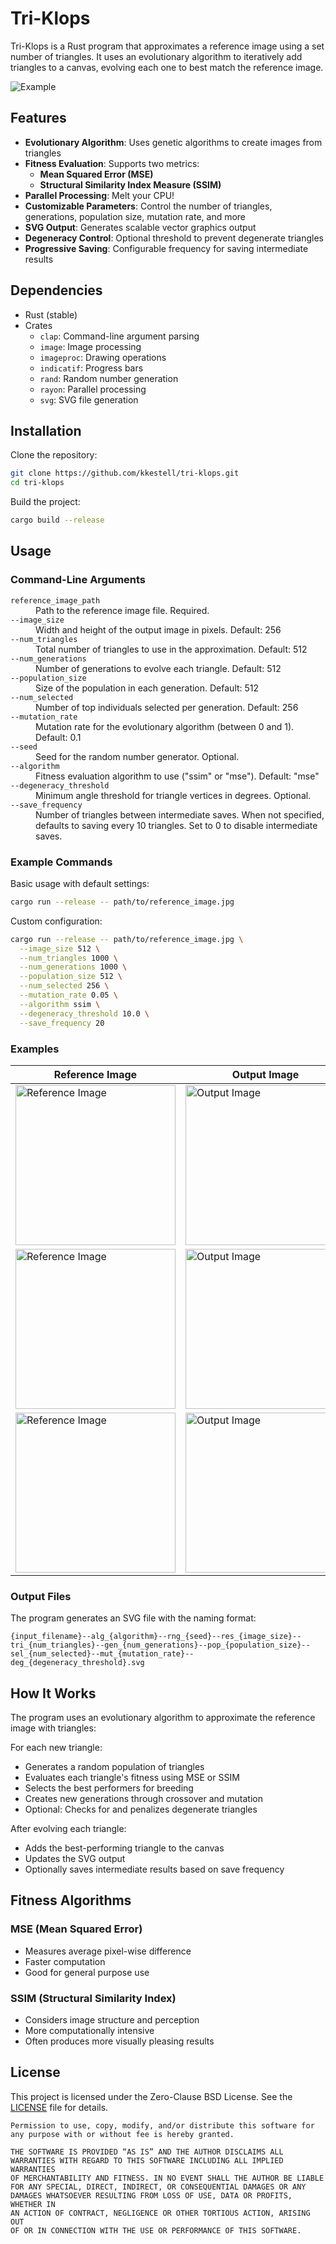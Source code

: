 # Tri-Klops

Tri-Klops is a Rust program that approximates a reference image using a set number of triangles. It uses an evolutionary algorithm to iteratively add triangles to a canvas, evolving each one to best match the reference image.

![Example](examples/kyle--alg_mse--rng_0--res_256--tri_512--gen_512--pop_512--sel_256--mut_0.10--deg_10.00.svg)

## Features

- **Evolutionary Algorithm**: Uses genetic algorithms to create images from triangles
- **Fitness Evaluation**: Supports two metrics:
  - **Mean Squared Error (MSE)**
  - **Structural Similarity Index Measure (SSIM)**
- **Parallel Processing**: Melt your CPU!
- **Customizable Parameters**: Control the number of triangles, generations, population size, mutation rate, and more
- **SVG Output**: Generates scalable vector graphics output
- **Degeneracy Control**: Optional threshold to prevent degenerate triangles
- **Progressive Saving**: Configurable frequency for saving intermediate results

## Dependencies

- Rust (stable)
- Crates
  - `clap`: Command-line argument parsing
  - `image`: Image processing
  - `imageproc`: Drawing operations
  - `indicatif`: Progress bars
  - `rand`: Random number generation
  - `rayon`: Parallel processing
  - `svg`: SVG file generation

## Installation

Clone the repository:

```bash
git clone https://github.com/kkestell/tri-klops.git
cd tri-klops
```

Build the project:

```bash
cargo build --release
```

## Usage

### Command-Line Arguments

<dl>
  <dt><code>reference_image_path</code></dt>
  <dd>Path to the reference image file. Required.</dd>
  <dt><code>--image_size</code></dt>
  <dd>Width and height of the output image in pixels. Default: 256</dd>
  <dt><code>--num_triangles</code></dt>
  <dd>Total number of triangles to use in the approximation. Default: 512</dd>
  <dt><code>--num_generations</code></dt>
  <dd>Number of generations to evolve each triangle. Default: 512</dd>
  <dt><code>--population_size</code></dt>
  <dd>Size of the population in each generation. Default: 512</dd>
  <dt><code>--num_selected</code></dt>
  <dd>Number of top individuals selected per generation. Default: 256</dd>
  <dt><code>--mutation_rate</code></dt>
  <dd>Mutation rate for the evolutionary algorithm (between 0 and 1). Default: 0.1</dd>
  <dt><code>--seed</code></dt>
  <dd>Seed for the random number generator. Optional.</dd>
  <dt><code>--algorithm</code></dt>
  <dd>Fitness evaluation algorithm to use ("ssim" or "mse"). Default: "mse"</dd>
  <dt><code>--degeneracy_threshold</code></dt>
  <dd>Minimum angle threshold for triangle vertices in degrees. Optional.</dd>
  <dt><code>--save_frequency</code></dt>
  <dd>Number of triangles between intermediate saves. When not specified, defaults to saving every 10 triangles. Set to 0 to disable intermediate saves.</dd>
</dl>

### Example Commands

Basic usage with default settings:

```bash
cargo run --release -- path/to/reference_image.jpg
```

Custom configuration:

```bash
cargo run --release -- path/to/reference_image.jpg \
  --image_size 512 \
  --num_triangles 1000 \
  --num_generations 1000 \
  --population_size 512 \
  --num_selected 256 \
  --mutation_rate 0.05 \
  --algorithm ssim \
  --degeneracy_threshold 10.0 \
  --save_frequency 20
```

### Examples

<table>
  <thead>
    <tr>
      <th>Reference Image</th>
      <th>Output Image</th>
    </tr>
  </thead>
  <tbody>
    <tr>
      <td>
          <img src="examples/tri-klops.jpg" alt="Reference Image" width="256" height="256">
      </td>
      <td>
          <img src="examples/mse_alg--0_rng--256_res--256_tri--256_gen--256_pop--128_sel--0.10_mut.svg" alt="Output Image" width="256" height="256">
      </td>
    </tr>
    <tr>
      <td>
          <img src="examples/castle.jpg" alt="Reference Image" width="256" height="256">
      </td>
      <td>
          <img src="examples/castle--alg_mse--rng_0--res_256--tri_512--gen_512--pop_512--sel_256--mut_0.10--deg_0.00.svg" alt="Output Image" width="256" height="256">
      </td>
    </tr>
    <tr>
      <td>
          <img src="examples/kanagawa.jpg" alt="Reference Image" width="256" height="256">
      </td>
      <td>
          <img src="examples/kanagawa--alg_mse--rng_0--res_128--tri_512--gen_512--pop_128--sel_64--mut_0.10.svg" alt="Output Image" width="256" height="256">
      </td>
    </tr>
  </tbody>
</table>

### Output Files

The program generates an SVG file with the naming format:

```
{input_filename}--alg_{algorithm}--rng_{seed}--res_{image_size}--tri_{num_triangles}--gen_{num_generations}--pop_{population_size}--sel_{num_selected}--mut_{mutation_rate}--deg_{degeneracy_threshold}.svg
```

## How It Works

The program uses an evolutionary algorithm to approximate the reference image with triangles:

For each new triangle:

- Generates a random population of triangles
- Evaluates each triangle's fitness using MSE or SSIM
- Selects the best performers for breeding
- Creates new generations through crossover and mutation
- Optional: Checks for and penalizes degenerate triangles

After evolving each triangle:

- Adds the best-performing triangle to the canvas
- Updates the SVG output
- Optionally saves intermediate results based on save frequency

## Fitness Algorithms

### MSE (Mean Squared Error)

- Measures average pixel-wise difference
- Faster computation
- Good for general purpose use

### SSIM (Structural Similarity Index)

- Considers image structure and perception
- More computationally intensive
- Often produces more visually pleasing results

## License

This project is licensed under the Zero-Clause BSD License. See the [LICENSE](LICENSE) file for details.
```
Permission to use, copy, modify, and/or distribute this software for
any purpose with or without fee is hereby granted.

THE SOFTWARE IS PROVIDED “AS IS” AND THE AUTHOR DISCLAIMS ALL
WARRANTIES WITH REGARD TO THIS SOFTWARE INCLUDING ALL IMPLIED WARRANTIES
OF MERCHANTABILITY AND FITNESS. IN NO EVENT SHALL THE AUTHOR BE LIABLE
FOR ANY SPECIAL, DIRECT, INDIRECT, OR CONSEQUENTIAL DAMAGES OR ANY
DAMAGES WHATSOEVER RESULTING FROM LOSS OF USE, DATA OR PROFITS, WHETHER IN
AN ACTION OF CONTRACT, NEGLIGENCE OR OTHER TORTIOUS ACTION, ARISING OUT
OF OR IN CONNECTION WITH THE USE OR PERFORMANCE OF THIS SOFTWARE.
```
